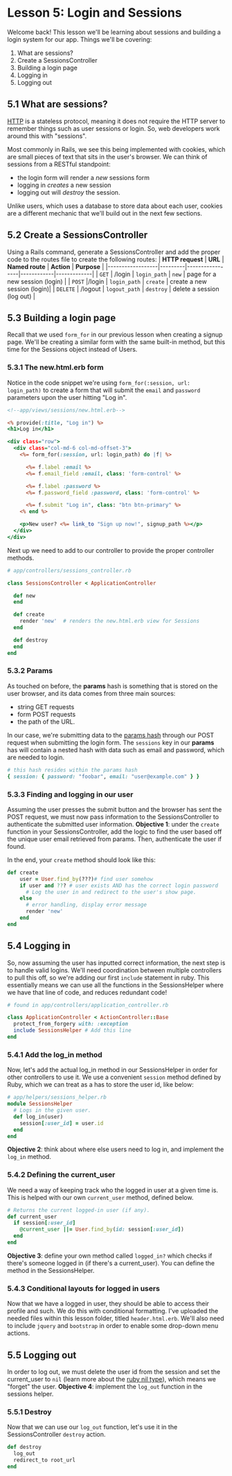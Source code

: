 # Lesson 5: Login and Sessions
Welcome back! This lesson we'll be learning about sessions and building a login system for our app.
Things we'll be covering:
1. What are sessions?
2. Create a SessionsController
3. Building a login page
4. Logging in
5. Logging out

## 5.1 What are sessions?
[HTTP](https://en.wikipedia.org/wiki/Hypertext_Transfer_Protocol) is a stateless protocol, meaning it does not require the HTTP server to remember things such as user sessions or login. So, web developers work around this with "sessions". 

Most commonly in Rails, we see this being implemented with cookies, which are small pieces of text that sits in the user's browser. We can think of sessions from a RESTful standpoint: 
- the login form will render a *new* sessions form
- logging in *creates* a new session
- logging out will *destroy* the session.

Unlike users, which uses a database to store data about each user, cookies are a different mechanic that we'll build out in the next few sections.

## 5.2 Create a SessionsController
Using a Rails command, generate a SessionsController and add the proper code to the routes file to create the following routes:
| **HTTP request** | **URL** | **Named route** | **Action** | **Purpose** |
|------------------|---------|-----------------|------------|-------------|
| `GET` | /login | `login_path` | `new` | page for a new session (login) |
| `POST` |/login | `login_path` | `create` | create a new session (login)|
| `DELETE` | /logout | `logout_path` | `destroy` | delete a session (log out) |

## 5.3 Building a login page
Recall that we used `form_for` in our previous lesson when creating a signup page. We'll be creating a similar form with the same built-in method, but this time for the Sessions object instead of Users. 
### 5.3.1 The new.html.erb form
Notice in the code snippet we're using `form_for(:session, url: login_path)` to create a form that will submit the `email` and `password` parameters upon the user hitting "Log in".
``` html.erb
<!--app/views/sessions/new.html.erb-->

<% provide(:title, "Log in") %>
<h1>Log in</h1>

<div class="row">
  <div class="col-md-6 col-md-offset-3">
    <%= form_for(:session, url: login_path) do |f| %>

      <%= f.label :email %>
      <%= f.email_field :email, class: 'form-control' %>

      <%= f.label :password %>
      <%= f.password_field :password, class: 'form-control' %>

      <%= f.submit "Log in", class: "btn btn-primary" %>
    <% end %>

    <p>New user? <%= link_to "Sign up now!", signup_path %></p>
  </div>
</div>
```
Next up we need to add to our controller to provide the proper controller methods.
```ruby
# app/controllers/sessions_controller.rb

class SessionsController < ApplicationController

  def new
  end

  def create
    render 'new'  # renders the new.html.erb view for Sessions
  end

  def destroy
  end
end
```
### 5.3.2 Params
As touched on before, the **params** hash is something that is stored on the user browser, and its data comes from three main sources:
- string GET requests
- form POST requests
- the path of the URL.

In our case, we're submitting data to the [params hash](https://gorails.com/episodes/the-params-hash) through our POST request when submitting the login form. The `sessions` key in our **params** has will contain a nested hash with data such as email and password, which are needed to login.
```ruby
# this hash resides within the params hash
{ session: { password: "foobar", email: "user@example.com" } }
```
### 5.3.3 Finding and logging in our user
Assuming the user presses the submit button and the browser has sent the POST request, we must now pass information to the SessionsController to authenticate the submitted user information.
**Objective 1**: under the `create` function in your SessionsController, add the logic to find the user based off the unique user email retrieved from params. Then, authenticate the user if found.

In the end, your `create` method should look like this:
```ruby
def create
    user = User.find_by(???)# find user somehow
    if user and ??? # user exists AND has the correct login password
      # Log the user in and redirect to the user's show page.
    else
	  # error handling, display error message
	  render 'new'
	end
end
 ```

## 5.4 Logging in
So, now assuming the user has inputted correct information, the next step is to handle valid logins. We'll need coordination between multiple controllers to pull this off, so we're adding our first `include` statement in ruby. This essentially means we can use all the functions in the SessionsHelper where we have that line of code, and reduces redundant code!
```ruby
# found in app/controllers/application_controller.rb

class ApplicationController < ActionController::Base
  protect_from_forgery with: :exception
  include SessionsHelper # Add this line
end
```
### 5.4.1 Add the log_in method
Now, let's add the actual log_in method in our SessionsHelper in order for other controllers to use it. We use a convenient `session` method defined by Ruby, which we can treat as a has to store the user id, like below:
```ruby
# app/helpers/sessions_helper.rb
module SessionsHelper
  # Logs in the given user.
  def log_in(user)
    session[:user_id] = user.id
  end
end
```
**Objective 2**: think about where else users need to log in, and implement the `log_in` method.

### 5.4.2 Defining the current_user
We need a way of keeping track who the logged in user at a given time is. This is helped with our own `current_user` method, defined below.
```ruby
# Returns the current logged-in user (if any).
def current_user
  if session[:user_id] 
    @current_user ||= User.find_by(id: session[:user_id])
  end
end
```

**Objective 3**: define your own method called `logged_in?` which checks if there's someone logged in (if there's a current_user). You can define the method in the SessionsHelper.

### 5.4.3 Conditional layouts for logged in users
Now that we have a logged in user, they should be able to access their profile and such. We do this with conditional formatting. I've uploaded the needed files within this lesson folder, titled `header.html.erb`.  We'll also need to include `jquery` and `bootstrap` in order to enable some drop-down menu actions. 

## 5.5 Logging out
In order to log out, we must delete the user id from the session and set the current_user to `nil` (learn more about the [ruby nil type](https://www.rubyguides.com/2018/01/ruby-nil/)), which means we "forget" the user.
**Objective 4**: implement the `log_out` function in the sessions helper.

### 5.5.1 Destroy
Now that we can use our `log_out` function, let's use it in the SessionsController `destroy` action. 
```ruby
def destroy
  log_out
  redirect_to root_url  
end
 ```